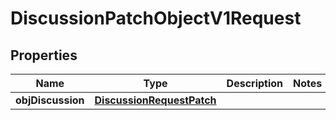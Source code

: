 
# DiscussionPatchObjectV1Request

## Properties
| Name | Type | Description | Notes |
| ------------ | ------------- | ------------- | ------------- |
| **objDiscussion** | [**DiscussionRequestPatch**](DiscussionRequestPatch.md) |  |  |




